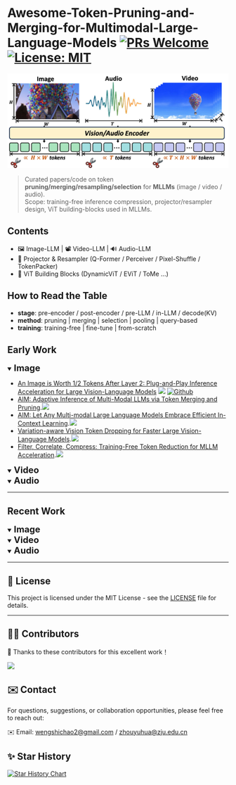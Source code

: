 # Awesome-Token-Pruning-and-Merging-for-Multimodal-Large-Language-Models [![PRs Welcome](https://img.shields.io/badge/PRs-welcome-brightgreen.svg)]() [![License: MIT](https://img.shields.io/badge/License-MIT-green.svg)]()

<div align="left">
  <img src="images/teaser.png" alt="Awesome Token Compression"/>
</div>

> Curated papers/code on token **pruning/merging/resampling/selection** for **MLLMs** (image / video / audio).  
> Scope: training-free inference compression, projector/resampler design, ViT building-blocks used in MLLMs.

## Contents
- 🖼️ Image-LLM | 📽️ Video-LLM | 🔊 Audio-LLM
- 🔌 Projector & Resampler (Q-Former / Perceiver / Pixel-Shuffle / TokenPacker)
- 🧱 ViT Building Blocks (DynamicViT / EViT / ToMe …)

## How to Read the Table
- **stage**: pre-encoder / post-encoder / pre-LLM / in-LLM / decode(KV)
- **method**: pruning | merging | selection | pooling | query-based
- **training**: training-free | fine-tune | from-scratch


## Early Work

<details open>
<summary><strong style="font-size: 20px">Image</strong></summary>

- [An Image is Worth 1/2 Tokens After Layer 2: Plug-and-Play Inference Acceleration for Large Vision-Language Models](https://arxiv.org/abs/2403.06764) ![](https://img.shields.io/badge/ECCV-2024-red)  [![Github](https://img.shields.io/github/stars/pkunlp-icler/FastV.svg?style=social&label=Github)](https://github.com/pkunlp-icler/FastV)
- [AIM: Adaptive Inference of Multi-Modal LLMs via Token Merging and Pruning](https://arxiv.org/abs/2412.03248).![](https://img.shields.io/badge/ICCV-2025.06-red)
- [AIM: Let Any Multi-modal Large Language Models Embrace Efficient In-Context Learning](https://arxiv.org/abs/2406.07588).![](https://img.shields.io/badge/AAAI-2024.06-red)
- [Variation-aware Vision Token Dropping for Faster Large Vision-Language Models](https://arxiv.org/abs/2509.01552).![](https://img.shields.io/badge/abs-2025.09-red)
- [Filter, Correlate, Compress: Training-Free Token Reduction for MLLM Acceleration](https://arxiv.org/abs/2411.17686).![](https://img.shields.io/badge/abs-2025.05-red)
</details>


<details open>
<summary><strong style="font-size: 20px">Video</strong></summary>
</details>


<details open>
<summary><strong style="font-size: 20px">Audio</strong></summary>
</details>

---

## Recent Work

<details open>
<summary><strong style="font-size: 20px">Image</strong></summary>
</details>


<details open>
<summary><strong style="font-size: 20px">Video</strong></summary>
</details>


<details open>
<summary><strong style="font-size: 20px">Audio</strong></summary>
</details>

---

## 📄 License

This project is licensed under the MIT License - see the [LICENSE](LICENSE) file for details.

---

## 🧑‍💻 Contributors

👏 Thanks to these contributors for this excellent work！

<a href="https://github.com/qianweijiujiu/Awesome-Token-Pruning-and-Merging-for-Multimodal-Large-Language-Models">
  <img src="https://contrib.rocks/image?repo=qianweijiujiu/Awesome-Token-Pruning-and-Merging-for-Multimodal-Large-Language-Models" />
</a>

## ✉️ Contact

For questions, suggestions, or collaboration opportunities, please feel free to reach out:

✉️ Email:  [wengshichao2@gmail.com](wengshichao2@gmail.com) / [zhouyuhua@zju.edu.cn](mailto:zhouyuhua@zju.edu.cn)

## ✨ Star History

[![Star History Chart](https://api.star-history.com/svg?repos=qianweijiujiu/Awesome-Token-Pruning-and-Merging-for-Multimodal-Large-Language-Models&type=date&legend=bottom-right)](https://www.star-history.com/#qianweijiujiu/Awesome-Token-Pruning-and-Merging-for-Multimodal-Large-Language-Models&type=date&legend=bottom-right)
